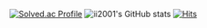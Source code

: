 [![Solved.ac Profile](http://mazassumnida.wtf/api/generate_badge?boj=ii2001)](https://solved.ac/ii2001)
![ii2001's GitHub stats](https://github-readme-stats.vercel.app/api?username=ii2001&show_icons=true&theme=highcontrast)
[![Hits](https://hits.seeyoufarm.com/api/count/incr/badge.svg?url=https%3A%2F%2Fgithub.com%2Fii2001%2Fii2001%2F&count_bg=%2379C83D&title_bg=%23555555&icon=&icon_color=%23A01212&title=hits&edge_flat=false)](https://hits.seeyoufarm.com)
